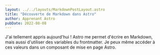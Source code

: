 ```yaml
---
layout: ../../layouts/MarkdownPostLayout.astro
title: "Découverte de Markdown dans Astro"
author: Apprenant Astro
pubDate: 2022-08-08
---
```

J'ai tellement appris aujourd'hui ! Astro me permet d'écrire en Markdown, mais aussi d'utiliser des variables du frontmatter. Je peux même accéder à ces valeurs dans un composant de mise en page Astro.

